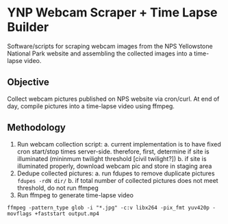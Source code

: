 # YNP Webcam Scraper + Time Lapse Builder

Software/scripts for scraping webcam images from the NPS Yellowstone National Park website and assembling the collected images into a time-lapse video.

## Objective

Collect webcam pictures published on NPS website via cron/curl. At end of day, compile pictures into a time-lapse video using ffmpeg. 

## Methodology

1. Run webcam collection script:
    a. current implementation is to have fixed cron start/stop times server-side. therefore, first, determine if site is illuminated (mininmum twilight threshold [civil twilight?])
    b. if site is illuminated properly, download webcam pic and store in staging area
2. Dedupe collected pictures:
    a. run fdupes to remove duplicate pictures
        ```fdupes -rdN dir/```
    b. if total number of collected pictures does not meet threshold, do not run ffmpeg
3. Run ffmpeg to generate time-lapse video

```
ffmpeg -pattern_type glob -i "*.jpg" -c:v libx264 -pix_fmt yuv420p -movflags +faststart output.mp4
```
